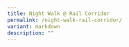 ```yaml
---
title: Night Walk @ Rail Corridor
permalink: /night-walk-rail-corridor/
variant: markdown
description: ""
---
```

